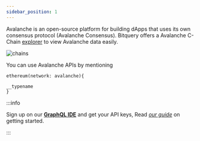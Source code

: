 ```yaml
---
sidebar_position: 1
---
```


Avalanche is an open-source platform for building dApps that uses its own consensus protocol (Avalanche Consensus).
Bitquery offers a Avalanche C-Chain [explorer](https://explorer.bitquery.io/avalanche) to view Avalanche data easily.

![chains](/img/ide/avalanche.png)

You can use Avalanche APIs by mentioning

```
ethereum(network: avalanche){

__typename
}
```

:::info

Sign up on our **[GraphQL IDE](https://ide.bitquery.io/)** and get your API keys, Read _[our guide](/docs/graphql-ide/how-to-start/)_ on getting started.

:::